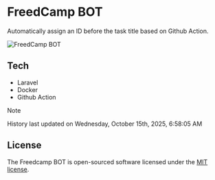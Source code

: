# FreedCamp BOT

Automatically assign an ID before the task title based on Github Action.

![FreedCamp BOT](https://repository-images.githubusercontent.com/737932867/7d34798b-2680-471c-b089-a78a718d3d6a)

## Tech

- Laravel
- Docker
- Github Action

> [!NOTE]  
> History last updated on Wednesday, October 15th, 2025, 6:58:05 AM

## License

The Freedcamp BOT is open-sourced software licensed under the [MIT license](https://opensource.org/licenses/MIT).

